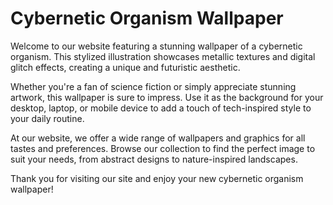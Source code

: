 <!--
Write me markdown content of website with wallpaper:

"A stylized illustration of a cybernetic organism, with metallic textures and digital glitch effects."

The header of the page should not be copy of the text but rather a real content of the website which is using this wallpaper.
-->

<!--font:Open Sans-->

# Cybernetic Organism Wallpaper

Welcome to our website featuring a stunning wallpaper of a cybernetic organism. This stylized illustration showcases metallic textures and digital glitch effects, creating a unique and futuristic aesthetic.

Whether you're a fan of science fiction or simply appreciate stunning artwork, this wallpaper is sure to impress. Use it as the background for your desktop, laptop, or mobile device to add a touch of tech-inspired style to your daily routine.

At our website, we offer a wide range of wallpapers and graphics for all tastes and preferences. Browse our collection to find the perfect image to suit your needs, from abstract designs to nature-inspired landscapes.

Thank you for visiting our site and enjoy your new cybernetic organism wallpaper!
